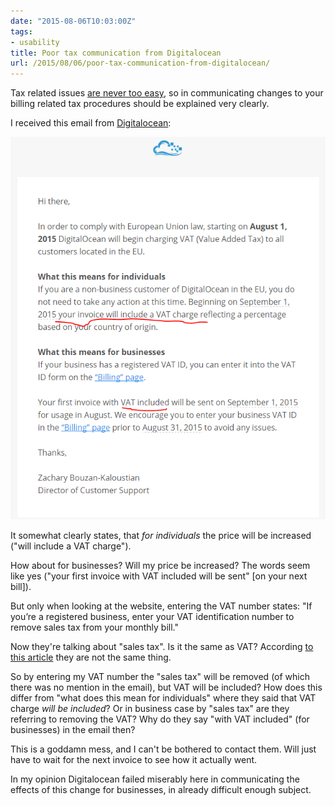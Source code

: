 ```yaml
---
date: "2015-08-06T10:03:00Z"
tags:
- usability
title: Poor tax communication from Digitalocean
url: /2015/08/06/poor-tax-communication-from-digitalocean/
---
```


Tax related issues [are never too easy](http://www.forbes.com/sites/janetnovack/2014/05/15/european-vat-10-things-online-sellers-need-to-know-about-taxes-on-digital-goods-and-services/), so in communicating changes to your billing related tax procedures should be explained very clearly.

I received this email from [Digitalocean](https://www.digitalocean.com/):

![](digitalocean-tax_change-email.png)

It somewhat clearly states, that *for individuals* the price will be increased ("will include a VAT charge").

How about for businesses? Will my price be increased? The words seem like yes ("your first invoice with VAT included will be sent" [on your next bill]).

But only when looking at the website, entering the VAT number states: "If you’re a registered business, enter your VAT identification number to remove sales tax from your monthly bill."

Now they're talking about "sales tax". Is it the same as VAT? According [to this article](http://www.economywatch.com/business-and-economy/difference-between-value-added-tax-and-sales-tax.html) they are not the same thing.

So by entering my VAT number the "sales tax" will be removed (of which there was no mention in the email), but VAT will be included? How does this differ from "what does this mean for individuals" where they said that VAT charge *will be included*? Or in business case by "sales tax" are they referring to removing the VAT? Why do they say "with VAT included" (for businesses) in the email then?

This is a goddamn mess, and I can't be bothered to contact them. Will just have to wait for the next invoice to see how it actually went.

In my opinion Digitalocean failed miserably here in communicating the effects of this change for businesses, in already difficult enough subject.
